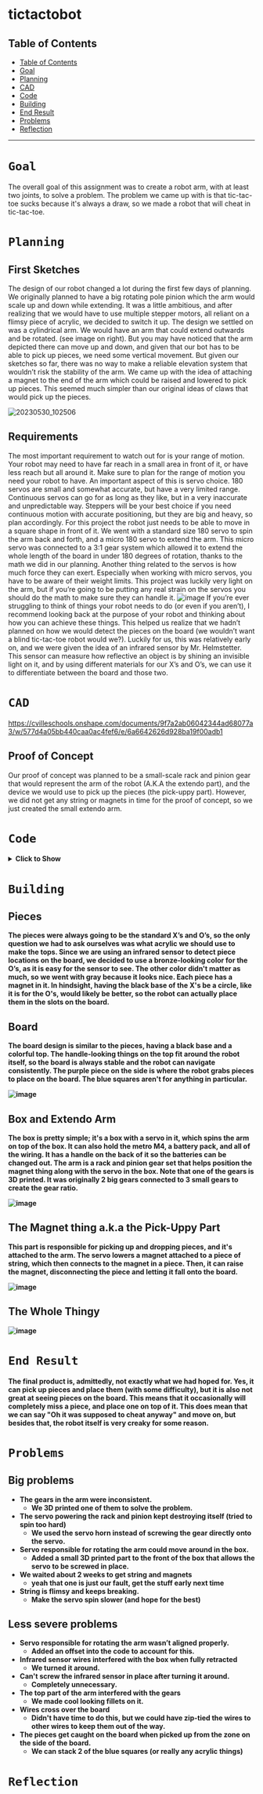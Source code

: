 # tictactobot

## Table of Contents
* [Table of Contents](#TableOfContents)
* [Goal](#Goal)
* [Planning](#Planning)
* [CAD](#CAD)
* [Code](#Code)
* [Building](#Building)
* [End Result](#EndResult)
* [Problems](#Problems)
* [Reflection](#Reflection)
---
# `Goal`
The overall goal of this assignment was to create a robot arm, with at least two joints, to solve a problem. The problem we came up with is that tic-tac-toe sucks because it's always a draw, so we made a robot that will cheat in tic-tac-toe.

# `Planning`
## First Sketches
The design of our robot changed a lot during the first few days of planning. We originally planned to have a big rotating pole pinion which the arm would scale up and down while extending. It was a little ambitious, and after realizing that we would have to use multiple stepper motors, all reliant on a flimsy piece of acrylic, we decided to switch it up. The design we settled on was a cylindrical arm. We would have an arm that could extend outwards and be rotated. (see image on right). But you may have noticed that the arm depicted there can move up and down, and given that our bot has to be able to pick up pieces, we need some vertical movement. But given our sketches so far, there was no way to make a reliable elevation system that wouldn’t risk the stability of the arm. We came up with the idea of attaching a magnet to the end of the arm which could be raised and lowered to pick up pieces. This seemed much simpler than our original ideas of claws that would pick up the pieces.

![20230530_102506](https://github.com/Avanhoo/tictactobot/assets/113116247/18f80911-cbcf-442b-b68f-6cbf0c0cfdaf)

## Requirements
The most important requirement to watch out for is your range of motion. Your robot may need to have far reach in a small area in front of it, or have less reach but all around it. Make sure to plan for the range of motion you need your robot to have. An important aspect of this is servo choice. 180 servos are small and somewhat accurate, but have a very limited range. Continuous servos can go for as long as they like, but in a very inaccurate and unpredictable way. Steppers will be your best choice if you need continuous motion with accurate positioning, but they are big and heavy, so plan accordingly. 
For this project the robot just needs to be able to move in a square shape in front of it. We went with a standard size 180 servo to spin the arm back and forth, and a micro 180 servo to extend the arm. This micro servo was connected to a 3:1 gear system which allowed it to extend the whole length of the board in under 180 degrees of rotation, thanks to the math we did in our planning.
Another thing related to the servos is how much force they can exert. Especially when working with micro servos, you have to be aware of their weight limits. This project was luckily very light on the arm, but if you’re going to be putting any real strain on the servos you should do the math to make sure they can handle it.
![image](https://github.com/jvaugha3038/tictactobot/assets/112961338/d77939f4-6d30-4ff8-927b-d7cd59fc573f)
If you’re ever struggling to think of things your robot needs to do (or even if you aren’t), I recommend looking back at the purpose of your robot and thinking about how you can achieve these things. This helped us realize that we hadn’t planned on how we would detect the pieces on the board (we wouldn’t want a blind tic-tac-toe robot would we?). Luckily for us, this was relatively early on, and we were given the idea of an infrared sensor by Mr. Helmstetter. This sensor can measure how reflective an object is by shining an invisible light on it, and by using different materials for our X’s and O’s, we can use it to differentiate between the board and those two.

# `CAD`
https://cvilleschools.onshape.com/documents/9f7a2ab06042344ad68077a3/w/577d4a05bb440caa0ac4fef6/e/6a6642626d928ba19f00adb1
## Proof of Concept
Our proof of concept was planned to be a small-scale rack and pinion gear that would represent the arm of the robot (A.K.A the extendo part), and the device we would use to pick up the pieces (the pick-uppy part). However, we did not get any string or magnets in time for the proof of concept, so we just created the small extendo arm.

# `Code`
<details>
<summary><b>Click to Show<b></summary>
     
<p>
    
```python
import board
from time import sleep
import random
import pwmio
import servo
from analogio import AnalogIn
from digitalio import DigitalInOut, Direction


turn = 0 # whose turn it is, 0 is player, 1 is AI
round = 1 # which round of the game it is
end = 0 # if the game has ended
plan = 0 # where the AI is planning to move
extend = 0 # how far out the arm is
twist = 0 # angle of turn of the arm
offset = 1 # Used to make the turning servo be where it should be, as it may be mounted slightly off. In degrees.
armProg = 96
colorBase = 0
Nscan = 1

button = DigitalInOut(board.D8)
button.direction = Direction.INPUT
pwm = pwmio.PWMOut(board.A1, duty_cycle=2 ** 15, frequency=50)
pwm2 = pwmio.PWMOut(board.A5, duty_cycle=2 ** 15, frequency=50)
uppi = pwmio.PWMOut(board.D7, duty_cycle=2, frequency=50, variable_frequency=True) # Sets up a PWM output for the magnet servo as there are no more A pin timers
color = AnalogIn(board.A2) # The imput for the infrared sensor


theBoard = {'7': ' ' , '8': ' ' , '9': ' ' , # The visual board, keeps track of placed O's and X's
            '4': ' ' , '5': ' ' , '6': ' ' ,
            '1': ' ' , '2': ' ' , '3': ' ' }

distBoard = {'7': 170 , '8': 157 , '9': 170 , # Holds all of the distance data to the board
            '4': 110 , '5': 96 , '6': 110 ,
            '1': 58 , '2': 30 , '3': 58 , '0': 118}
angleBoard = {'7': 110 , '8': 90 , '9': 70 , # Holds all of the angle data to the board
            '4':  122, '5': 90 , '6': 61 ,
            '1': 150 , '2': 90 , '3': 42 , '0': 175}
arm = servo.Servo(pwm) # The extendy arm servo
spinny = servo.Servo(pwm2) # The twisty servo
uppy = servo.Servo(uppi)
#                                                  ARM SERVO RACK SHOULD HAVE ONE TOOTH SHOWING IN THE BACK WHEN AT '5' POSITION

def printBoard(board):
    print("")
    print(board['7'] + '|' + board['8'] + '|' + board['9'])
    print('-+-+-')
    print(board['4'] + '|' + board['5'] + '|' + board['6'])
    print('-+-+-')
    print(board['1'] + '|' + board['2'] + '|' + board['3'])

def checkWin(): # Checks for a 3 in a row
            global end
            if theBoard['7'] == theBoard['8'] == theBoard['9'] and theBoard['9'] != ' ': # across the top
                end += 1      
                print("Across Top")     
            
            elif theBoard['4'] == theBoard['5'] == theBoard['6'] and theBoard['6'] != ' ': # across the middle
                end += 1
                print("Across Mid")       
            
            elif theBoard['1'] == theBoard['2'] == theBoard['3'] and theBoard['3'] != ' ': # across the bottom
                end += 1
                print("Across Bottom")
                
            elif theBoard['1'] == theBoard['4'] == theBoard['7'] and theBoard['7'] != ' ': # down the left side
                end += 1
                print("Down Left")
                
            elif theBoard['2'] == theBoard['5'] == theBoard['8'] and theBoard['8'] != ' ': # down the middle
                end += 1
                print("Down Mid")
                
            elif theBoard['3'] == theBoard['6'] == theBoard['9'] and theBoard['9'] != ' ': # down the right side
                end += 1
                print("Down Right")
                 
            elif theBoard['7'] == theBoard['5'] == theBoard['3'] and theBoard['3'] != ' ': # diagonal
                end += 1
                print("Diagonal 7-3")
                
            elif theBoard['1'] == theBoard['5'] == theBoard['9'] and theBoard['9'] != ' ': # diagonal
                end += 1
                print("Diagonal 9-1")

def grab(direction): # Code to pick up and drop the magnet
    if direction == 0: # 0 Picks Up
        uppy.angle = (0) # 0 Is lowest, 180 is highest
        sleep(1)
        for i in range(160):
            uppy.angle = (i)
        sleep(.25)
    elif direction == 1: # 1 Drops
        uppy.angle = (180)
        arm.angle += 10
        sleep(.1)
        arm.angle -= 10
        sleep(1)

def place(spot): # Code to move the arm to a specified place on the board
    armProg = arm.angle
    sleep(.25)
    while arm.angle != distBoard['0']: # code to move arm smoothly by moving the set angle 2 degrees at a time
        if abs(armProg - distBoard['0']) < 2:
            arm.angle = (distBoard['0'])
            break
        elif armProg < distBoard['0']:
            armProg += 1
        elif armProg > distBoard['0']:
            armProg -= 1
        arm.angle = (armProg) 
        sleep(.0001)
    armProg = spinny.angle
    spinny.angle = (angleBoard['0'] + offset)
    while spinny.angle != angleBoard['0'] + offset: # code to make arm turn smoothly
        if abs(armProg - angleBoard['0'] + offset) < 2:
            spinny.angle = (angleBoard['0'] + offset)
            break
        elif armProg < angleBoard['0'] + offset:
            armProg += 1
        elif armProg > angleBoard['0'] + offset:
            armProg -= 1
        spinny.angle = (armProg) 
        sleep(.0001)
    sleep(1.25)
    #   PICKUP
    grab(0)
    print("Pickup")

    
    theBoard[str(spot)] = "X"
    armProg = spinny.angle
    while spinny.angle != angleBoard[str(spot)] + offset: # code to move arm turn smoothly
        if abs(armProg - (angleBoard[str(spot)] + offset)) < 2:
            spinny.angle = (angleBoard[str(spot)] + offset)
            break
        elif armProg < angleBoard[str(spot)] + offset:
            armProg += 1
        elif armProg > angleBoard[str(spot)] + offset:
            armProg -= 1
        spinny.angle = (armProg) 
        print(str(angleBoard[str(spot)]) + "   " + str(armProg))
        sleep(.0001)
    print("moved")
    sleep(.25)
    armProg = arm.angle
    while arm.angle != distBoard[str(spot)]:#             Extend
        if abs(armProg - distBoard[str(spot)]) < 2:
            arm.angle = (distBoard[str(spot)] * 0.86925636203 + 5)
            break
        elif armProg < distBoard[str(spot)]:
            armProg += 1
        elif armProg > distBoard[str(spot)]:
            armProg -= 1
        arm.angle = (armProg * 0.86925636203 + 5) 
        sleep(.0001)

    #   DROP
    grab(1)
    print("Drop")

    armProg = arm.angle
    sleep(.25)
    while arm.angle != distBoard['0']: # code to move arm smoothly
        if abs(armProg - distBoard['0']) < 2:
            arm.angle = (distBoard['0'])
            break
        elif armProg < distBoard['0']:
            armProg += 1
        elif armProg > distBoard['0']:
            armProg -= 1
        arm.angle = (armProg) 
        sleep(.0001)
    armProg = spinny.angle
    spinny.angle = (angleBoard['0'] + offset)
    while spinny.angle != angleBoard['0'] + offset: # code to move arm turn smoothly
        if abs(armProg - angleBoard['0'] + offset) < 2:
            spinny.angle = (angleBoard['0'] + offset)
            break
        elif armProg < angleBoard['0'] + offset:
            armProg += 1
        elif armProg > angleBoard['0'] + offset:
            armProg -= 1
        spinny.angle = (armProg) 
        sleep(.0001)

def scan(): 
    Nscan = 1 # This keeps track of what square is being scanned
    global offset
    offset -= 3 # This make the arm go a little more to the right, so that the infrared sensor is directly above the piece instead of the magnet, so it can see better
    spinny.angle = 90
    print ("offest: " + str(offset))
    print ("B: "+ str(colorBase))
    while Nscan < 10:
        if theBoard[str(Nscan)] != 'O' and theBoard[str(Nscan)] != 'X':
            if Nscan == 3:
                angleBoard['3'] = 30
                distBoard['3'] = 65
            armProg = arm.angle
            sleep(.25)
            while arm.angle != distBoard[str(Nscan)]-10: # code to move arm smoothly
                if abs(armProg - (distBoard[str(Nscan)]-10)) < 3:
                    arm.angle = (distBoard[str(Nscan)]-10)
                    break
                elif armProg < distBoard[str(Nscan)]-10:
                    armProg += 3
                elif armProg > distBoard[str(Nscan)]-10:
                    armProg -= 3
                arm.angle = (armProg) 
                print(armProg - (distBoard[str(Nscan)]-10))

            armProg = spinny.angle
            while spinny.angle != (angleBoard[str(Nscan)] + offset): # code to move arm turn smoothly
                if abs(armProg - (angleBoard[str(Nscan)] + offset)) < 4: 
                    spinny.angle = (angleBoard[str(Nscan)] + offset)
                    print("good")
                    break
                elif armProg < (angleBoard[str(Nscan)] + offset):
                    armProg += 4
                elif armProg > (angleBoard[str(Nscan)] + offset):
                    armProg -= 4
                spinny.angle = (armProg) 
                print(str(armProg - (angleBoard[str(Nscan)] + offset)))

            for e in range (1,10):                         # PROBLEM FIX PROBLEM
                if abs((color.value - colorBase) / colorBase*100) >25:
                    print("O at " + str(Nscan))
                    theBoard[str(Nscan)] = 'O'
                    Nscan = 20
                    break
                print(color.value)
                print(str(abs((color.value - colorBase) / colorBase*100)))
                e = 1
                sleep(.1)
            print(Nscan)

        if Nscan == 20:
            pass
        elif Nscan < 3: # This mess of elifs makes the arm scan in the most efficient way instead of going back and forth
            Nscan += 1
        elif Nscan == 3:
            Nscan = 6
        elif Nscan > 4 and Nscan < 7:
            Nscan -= 1
        elif Nscan == 4:
            Nscan = 7
        elif Nscan > 6:
            Nscan += 1
    if (Nscan > 9) and (Nscan != 20):
        scan()
    offset += 3
    angleBoard['3'] = 42 # Because it wouldn't scan '3' correctly, we changed '3' for just this function :)
    distBoard['3'] = 58


arm.angle = distBoard['5']
spinny.angle = 90 + offset
uppy.angle = 90
sleep(.3)
for i in range(9):
    colorBase += color.value
    sleep(.05)
colorBase /= 10
print(colorBase)
print("Move with the numpad.")
sleep(.4)
uppy.angle = 0
sleep(1)
uppy.angle = 90
sleep(1)
uppy.angle = 180
sleep(1)
     

for i in range(5): # The main tic tac toe loop
    plan = 0
    print("Round " + str(round) + ", Your Turn")
    turn = 0
    printBoard(theBoard)
    print("--------------------------------")

    while button.value: # This is the red button that you press to signal you've taken your turn
        sleep(.5)
    print("Pressed!")
    scan()
    checkWin()
    if end == 1:
        i = 6
        break
    elif round == 10:
        turn = 2
        break

    printBoard(theBoard)
    sleep(1)
    turn = 1
    if True: # For some reason I did this all manually. It checks if you're about to win, and if you are places a piece to block you 
        if theBoard['7'] == theBoard['8'] == "X" and theBoard['9'] == ' ': # across the top
            place(9)
            round += 1
            turn += 1
        elif theBoard['9'] == theBoard['8'] == "X" and theBoard['7'] == ' ': # across the top
            place(7)
            round += 1
            turn += 1
        elif theBoard['7'] == theBoard['9'] == "X" and theBoard['8'] == ' ': # across the top
            place(8)
            round += 1
            turn += 1
        elif theBoard['4'] == theBoard['5'] == "X" and theBoard['6'] == ' ': # across mid
            place(6)
            round += 1
            turn += 1
        elif theBoard['6'] == theBoard['5'] == "X" and theBoard['4'] == ' ': # across mid
            place(4)
            round += 1
            turn += 1
        elif theBoard['4'] == theBoard['6'] == "X" and theBoard['5'] == ' ': # across mid
            place(5)
            round += 1
            turn += 1
        elif theBoard['1'] == theBoard['2'] == "X" and theBoard['3'] == ' ': # across bottom
            place(3)
            round += 1
            turn += 1
        elif theBoard['3'] == theBoard['2'] == "X" and theBoard['1'] == ' ': # across bottom
            place(1)
            round += 1
            turn += 1
        elif theBoard['1'] == theBoard['3'] == "X" and theBoard['2'] == ' ': # across bottom
            place(2)
            round += 1
            turn += 1
        elif theBoard['7'] == theBoard['4'] == "X" and theBoard['1'] == ' ': # down left
            place(1)
            round += 1
            turn += 1
        elif theBoard['1'] == theBoard['4'] == "X" and theBoard['7'] == ' ': # down left
            place(7)
            round += 1
            turn += 1
        elif theBoard['7'] == theBoard['1'] == "X" and theBoard['4'] == ' ': # down left
            place(4)
            round += 1
            turn += 1
        elif theBoard['8'] == theBoard['5'] == "X" and theBoard['2'] == ' ': # down mid
            place(2)
            round += 1
            turn += 1
        elif theBoard['2'] == theBoard['5'] == "X" and theBoard['8'] == ' ': # down mid
            place(8)
            round += 1
            turn += 1
        elif theBoard['8'] == theBoard['2'] == "X" and theBoard['5'] == ' ': # down mid
            place(5)
            round += 1
            turn += 1
        elif theBoard['9'] == theBoard['6'] == "X" and theBoard['3'] == ' ': # down right
            place(3)
            round += 1
            turn += 1
        elif theBoard['3'] == theBoard['6'] == "X" and theBoard['9'] == ' ': # down right
            place(9)
            round += 1
            turn += 1
        elif theBoard['9'] == theBoard['3'] == "X" and theBoard['6'] == ' ': # down right
            place(6)
            round += 1
            turn += 1
        elif theBoard['9'] == theBoard['5'] == "X" and theBoard['1'] == ' ': # right diagonal
            place(1)
            round += 1
            turn += 1
        elif theBoard['9'] == theBoard['1'] == "X" and theBoard['5'] == ' ': # right diagonal
            place(5)
            round += 1
            turn += 1
        elif theBoard['1'] == theBoard['5'] == "X" and theBoard['9'] == ' ': # right diagonal
            place(9)
            round += 1
            turn += 1
        elif theBoard['7'] == theBoard['5'] == "X" and theBoard['3'] == ' ': # left diagonal
            place(3)
            round += 1
            turn += 1
        elif theBoard['3'] == theBoard['5'] == "X" and theBoard['7'] == ' ': # left diagonal
            place(7)
            round += 1
            turn += 1
        elif theBoard['7'] == theBoard['3'] == "X" and theBoard['5'] == ' ': # left diagonal
            place(5)
            round += 1
            turn += 1

        elif theBoard['7'] == theBoard['8'] == "O" and theBoard['9'] == ' ': # across the top
            place(9)
            round += 1
            turn += 1
        elif theBoard['9'] == theBoard['8'] == "O" and theBoard['7'] == ' ': # across the top
            place(7)
            round += 1
            turn += 1
        elif theBoard['7'] == theBoard['9'] == "O" and theBoard['8'] == ' ': # across the top
            place(8)
            round += 1
            turn += 1
        elif theBoard['4'] == theBoard['5'] == "O" and theBoard['6'] == ' ': # across mid
            place(6)
            round += 1
            turn += 1
        elif theBoard['6'] == theBoard['5'] == "O" and theBoard['4'] == ' ': # across mid
            place(4)
            round += 1
            turn += 1
        elif theBoard['4'] == theBoard['6'] == "O" and theBoard['5'] == ' ': # across mid
            place(5)
            round += 1
            turn += 1
        elif theBoard['1'] == theBoard['2'] == "O" and theBoard['3'] == ' ': # across bottom
            place(3)
            round += 1
            turn += 1
        elif theBoard['3'] == theBoard['2'] == "O" and theBoard['1'] == ' ': # across bottom
            place(1)
            round += 1
            turn += 1
        elif theBoard['1'] == theBoard['3'] == "O" and theBoard['2'] == ' ': # across bottom
            place(2)
            round += 1
            turn += 1
        elif theBoard['7'] == theBoard['4'] == "O" and theBoard['1'] == ' ': # down left
            place(1)
            round += 1
            turn += 1
        elif theBoard['1'] == theBoard['4'] == "O" and theBoard['7'] == ' ': # down left
            place(7)
            round += 1
            turn += 1
        elif theBoard['7'] == theBoard['1'] == "O" and theBoard['4'] == ' ': # down left
            place(4)
            round += 1
            turn += 1
        elif theBoard['8'] == theBoard['5'] == "O" and theBoard['2'] == ' ': # down mid
            place(2)
            round += 1
            turn += 1
        elif theBoard['2'] == theBoard['5'] == "O" and theBoard['8'] == ' ': # down mid
            place(8)
            round += 1
            turn += 1
        elif theBoard['8'] == theBoard['2'] == "O" and theBoard['5'] == ' ': # down mid
            place(5)
            round += 1
            turn += 1
        elif theBoard['9'] == theBoard['6'] == "O" and theBoard['3'] == ' ': # down right
            place(3)
            round += 1
            turn += 1
        elif theBoard['3'] == theBoard['6'] == "O" and theBoard['9'] == ' ': # down right
            place(9)
            round += 1
            turn += 1
        elif theBoard['9'] == theBoard['3'] == "O" and theBoard['6'] == ' ': # down right
            place(6)
            round += 1
            turn += 1
        elif theBoard['9'] == theBoard['5'] == "O" and theBoard['1'] == ' ': # right diagonal
            place(1)
            round += 1
            turn += 1
        elif theBoard['9'] == theBoard['1'] == "O" and theBoard['5'] == ' ': # right diagonal
            place(5)
            round += 1
            turn += 1
        elif theBoard['1'] == theBoard['5'] == "O" and theBoard['9'] == ' ': # right diagonal
            place(9)
            round += 1
            turn += 1
        elif theBoard['7'] == theBoard['5'] == "O" and theBoard['3'] == ' ': # left diagonal
            place(3)
            round += 1
            turn += 1
        elif theBoard['3'] == theBoard['5'] == "O" and theBoard['7'] == ' ': # left diagonal
            place(7)
            round += 1
            turn += 1
        elif theBoard['7'] == theBoard['3'] == "O" and theBoard['5'] == ' ': # left diagonal
            place(5)
            round += 1
            turn += 1

        else: # This is what it does if you're not about to win
            if round == 2 and theBoard['5'] == ' ': # If you didn't place in the middle on the first turn it has a high chance to place there
                if random.randint(1,2) == 1:
                    place(5)
                else: # If not, it'll place in a random place
                    place(random.randint(1,9))
                round += 1 # Advances the round count by one
            else:
                while plan != 10:
                    plan = random.randint(1,9) # Comes up with a random spot to play
                    if theBoard[str(plan)] == ' ': # Checks if that spot is empty
                        place(plan)
                        plan = 10
                        round += 1

    checkWin()
    if end == 1:
        i = 6
        break

printBoard(theBoard)
print("\nGame Over.\n")   
if turn == 0:             
    print(" ****  You  win. ****")
elif turn == 2:
    print(" ****  AI  wins. ****")
    
else: # This is the tie message. idk man
    print("0 wuns")

```
</p>  
    
</details>

# `Building`
## Pieces
The pieces were always going to be the standard X’s and O’s, so the only question we had to ask ourselves was what acrylic we should use to make the tops. Since we are using an infrared sensor to detect piece locations on the board, we decided to use a bronze-looking color for the O’s, as it is easy for the sensor to see. The other color didn't matter as much, so we went with gray because it looks nice. 
Each piece has a magnet in it.
In hindsight, having the black base of the X's be a circle, like it is for the O's, would likely be better, so the robot can actually place them in the slots on the board.
## Board
The board design is similar to the pieces, having a black base and a colorful top. The handle-looking things on the top fit around the robot itself, so the board is always stable and the robot can navigate consistently. The purple piece on the side is where the robot grabs pieces to place on the board. The blue squares aren't for anything in particular.
     
![image](https://github.com/jvaugha3038/tictactobot/assets/112961338/30af98e3-6448-4cf5-84fa-e925a3a747ba)
## Box and Extendo Arm
The box is pretty simple; it's a box with a servo in it, which spins the arm on top of the box. It can also hold the metro M4, a battery pack, and all of the wiring. It has a handle on the back of it so the batteries can be changed out.
The arm is a rack and pinion gear set that helps position the magnet thing along with the servo in the box. Note that one of the gears is 3D printed.
It was originally 2 big gears connected to 3 small gears to create the gear ratio.
     
![image](https://github.com/jvaugha3038/tictactobot/assets/112961338/6bdf4a24-5df9-48dc-8946-23744670ae74)
     
## The Magnet thing a.k.a the Pick-Uppy Part
This part is responsible for picking up and dropping pieces, and it's attached to the arm. The servo lowers a magnet attached to a piece of string, which then connects to the magnet in a piece. Then, it can raise the magnet, disconnecting the piece and letting it fall onto the board.
     
![image](https://github.com/jvaugha3038/tictactobot/assets/112961338/7e5bf1fa-a4a1-4e7e-ad3a-5fa31a9c543d)
     
## The Whole Thingy
![image](https://github.com/jvaugha3038/tictactobot/assets/112961338/8314c021-9074-407b-83d8-fbfc39e086c0)

# `End Result`
The final product is, admittedly, not exactly what we had hoped for. Yes, it can pick up pieces and place them (with some difficulty), but it is also not great at seeing pieces on the board. This means that it occasionally will completely miss a piece, and place one on top of it. This does mean that we can say "Oh it was supposed to cheat anyway" and move on, but besides that, the robot itself is very creaky for some reason.

# `Problems`
## Big problems
* The gears in the arm were inconsistent.
  * We 3D printed one of them to solve the problem.
* The servo powering the rack and pinion kept destroying itself (tried to spin too hard)
  * We used the servo horn instead of screwing the gear directly onto the servo.
* Servo responsible for rotating the arm could move around in the box.
  * Added a small 3D printed part to the front of the box that allows the servo to be screwed in place.
* We waited about 2 weeks to get string and magnets
  * yeah that one is just our fault, get the stuff early next time
* String is flimsy and keeps breaking.
  * Make the servo spin slower (and hope for the best)
## Less severe problems
* Servo responsible for rotating the arm wasn’t aligned properly.
  * Added an offset into the code to account for this.
* Infrared sensor wires interfered with the box when fully retracted
  * We turned it around.
* Can't screw the infrared sensor in place after turning it around.
  * Completely unnecessary. 
* The top part of the arm interfered with the gears
  * We made cool looking fillets on it.
* Wires cross over the board
  * Didn't have time to do this, but we could have zip-tied the wires to other wires to keep them out of the way.
* The pieces get caught on the board when picked up from the zone on the side of the board.
  * We can stack 2 of the blue squares (or really any acrylic things)

# `Reflection`
